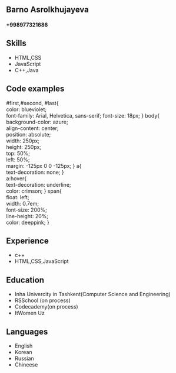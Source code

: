 ## Barno Asrolkhujayeva
#### +998977321686
## Skills
+ HTML,CSS
+ JavaScript
+ C++,Java  
## Code examples
#first,#second, #last{      
 color: blueviolet;      
 font-family: Arial, Helvetica, sans-serif;      font-size: 18px;  } 
 body{      
 background-color: azure;     
 align-content: center;    
 position: absolute;     
 width: 250px;     
 height: 250px;  
 top: 50%;      
 left: 50%;     
 margin: -125px 0 0 -125px;
 } 
 a{     
 text-decoration: none; 
 }  
 a:hover{    
 text-decoration: underline;    
 color: crimson; 
 }
 span{      
 float: left;     
 width: 0.7em;     
 font-size: 200%;    
 line-height: 20%;      
 color: deeppink; 
 }
## Experience
+ c++  
+ HTML,CSS,JavaScript

## Education
+ Inha Univercity in Tashkent(Computer Science and Engineering)  
+ RSSchool (on process)  
+ Codecademy(on process)  
+ ItWomen Uz
## Languages   
+    English   
+    Korean   
+    Russian   
+    Chineese
